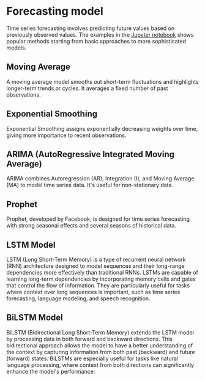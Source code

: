 

# Forecasting model 

Time series forecasting involves predicting future values based on previously observed values. The examples in the [Jupyter notebook](https://github.com/BhadraNivedita/Forecasting-the-monthly-sales-with-LSTM/blob/main/TimeseriesForecasting_differentMethods.ipynb) shows popular methods starting from basic approaches to more sophisticated models. 


## Moving Average

A moving average model smooths out short-term fluctuations and highlights longer-term trends or cycles. It averages a fixed number of past observations.

## Exponential Smoothing

Exponential Smoothing assigns exponentially decreasing weights over time, giving more importance to recent observations.

## ARIMA (AutoRegressive Integrated Moving Average)

ARIMA combines Autoregression (AR), Integration (I), and Moving Average (MA) to model time series data. It's useful for non-stationary data.

## Prophet
Prophet, developed by Facebook, is designed for time series forecasting with strong seasonal effects and several seasons of historical data.


## LSTM Model

LSTM (Long Short-Term Memory) is a type of recurrent neural network (RNN) architecture designed to model sequences and their long-range dependencies more effectively than traditional RNNs. LSTMs are capable of learning long-term dependencies by incorporating memory cells and gates that control the flow of information. They are particularly useful for tasks where context over long sequences is important, such as time series forecasting, language modeling, and speech recognition.

## BiLSTM Model

BiLSTM (Bidirectional Long Short-Term Memory) extends the LSTM model by processing data in both forward and backward directions. This bidirectional approach allows the model to have a better understanding of the context by capturing information from both past (backward) and future (forward) states. BiLSTMs are especially useful for tasks like natural language processing, where context from both directions can significantly enhance the model's performance.
